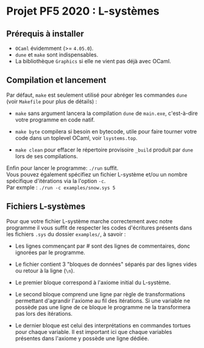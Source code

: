 Projet PF5 2020 : L-systèmes
============================

## Prérequis à installer  

  - `OCaml` évidemment (>= `4.05.0`).
  - `dune` et `make` sont indispensables.
  - La bibliothèque `Graphics` si elle ne vient pas déjà avec OCaml.  

## Compilation et lancement

Par défaut, `make` est seulement utilisé pour abréger les commandes `dune` (voir `Makefile` pour plus de détails) :

- `make` sans argument lancera la compilation `dune` de `main.exe`, c'est-à-dire votre programme en code natif.

- `make byte` compilera si besoin en bytecode, utile pour faire tourner votre code dans un toplevel OCaml, voir `lsystems.top`.

- `make clean` pour effacer le répertoire provisoire `_build` produit par `dune` lors de ses compilations.

Enfin pour lancer le programme: `./run` suffit.  
Vous pouvez également spécifiez un fichier L-système et/ou un nombre spécifique d'itérations via la l'option `-c`.  
Par exmple : `./run -c examples/snow.sys 5`  

## Fichiers L-systèmes

Pour que votre fichier L-système marche correctement avec notre programme il vous suffit de respecter les codes d'écritures présents dans les fichiers `.sys` du dossier `examples/`, à savoir :  

- Les lignes commençant par # sont des lignes de commentaires, donc ignorées par le programme.  

- Le fichier contient 3 "bloques de données" séparés par des lignes vides ou retour à la ligne (`\n`).  

- Le premier bloque correspond à l'axiome initial du L-système.  

- Le second bloque comprend une ligne par règle de transformations permettant d'agrandir l'axiome au fil des itérations. Si une variable ne possède pas une ligne de ce bloque le programme ne la transformera pas lors des itérations.  

- Le dernier bloque est celui des interprétations en commandes tortues pour chaque variable. Il est important ici que chaque variables présentes dans l'axiome y possède une ligne dédiée.  
